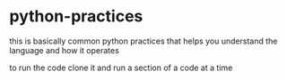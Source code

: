 # python-practices
this is basically common python practices that helps you understand the language and how it operates 

to run the code clone it and run a section of a code at a time
